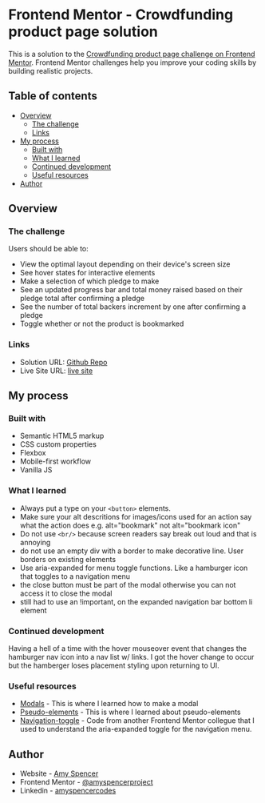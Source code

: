 # Frontend Mentor - Crowdfunding product page solution

This is a solution to the [Crowdfunding product page challenge on Frontend Mentor](https://www.frontendmentor.io/challenges/crowdfunding-product-page-7uvcZe7ZR). Frontend Mentor challenges help you improve your coding skills by building realistic projects.

## Table of contents

- [Overview](#overview)
  - [The challenge](#the-challenge)
  - [Links](#links)
- [My process](#my-process)
  - [Built with](#built-with)
  - [What I learned](#what-i-learned)
  - [Continued development](#continued-development)
  - [Useful resources](#useful-resources)
- [Author](#author)

## Overview

### The challenge

Users should be able to:

- View the optimal layout depending on their device's screen size
- See hover states for interactive elements
- Make a selection of which pledge to make
- See an updated progress bar and total money raised based on their pledge total after confirming a pledge
- See the number of total backers increment by one after confirming a pledge
- Toggle whether or not the product is bookmarked

### Links

- Solution URL: [Github Repo](https://github.com/amyspencerproject/crowdfunding-product-page)
- Live Site URL: [live site](https://amyspencerproject.github.io/crowdfunding-product-page/)

## My process

### Built with

- Semantic HTML5 markup
- CSS custom properties
- Flexbox
- Mobile-first workflow
- Vanilla JS

### What I learned

- Always put a type on your `<button>` elements.
- Make sure your alt descritions for images/icons used for an action say what the action does e.g. alt="bookmark" not alt="bookmark icon"
- Do not use `<br/>` because screen readers say break out loud and that is annoying
- do not use an empty div with a border to make decorative line. User borders on existing elements
- Use aria-expanded for menu toggle functions. Like a hamburger icon that toggles to a navigation menu
- the close button must be part of the modal otherwise you can not access it to close the modal
- still had to use an !important, on the expanded navigation bar bottom li element

### Continued development

Having a hell of a time with the hover mouseover event that changes the hamburger nav icon into a nav list w/ links. I got the hover change to occur but the hamberger loses placement styling upon returning to UI.

### Useful resources

- [Modals](https://www.w3schools.com/howto/howto_css_modals.asp) - This is where I learned how to make a modal
- [Pseudo-elements](https://www.w3schools.com/css/css_pseudo_elements.asp) - This is where I learned about pseudo-elements
- [Navigation-toggle](https://jsfiddle.net/hackermart/9Loe5u38/19/) - Code from another Frontend Mentor collegue that I used to understand the aria-expanded toggle for the navigation menu.

## Author

- Website - [Amy Spencer](https://spencerproject.com/)
- Frontend Mentor - [@amyspencerproject](https://www.frontendmentor.io/profile/amyspencerproject)
- Linkedin - [amyspencercodes](https://www.linkedin.com/in/amyspencercodes/)
